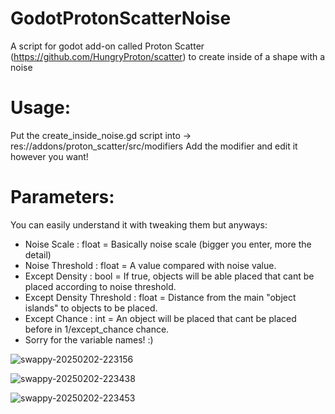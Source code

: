 # GodotProtonScatterNoise
A script for godot add-on called Proton Scatter (https://github.com/HungryProton/scatter) to create inside of a shape with a noise

# Usage:
Put the create_inside_noise.gd script into -> res://addons/proton_scatter/src/modifiers
Add the modifier and edit it however you want!

# Parameters:
You can easily understand it with tweaking them but anyways:
- Noise Scale : float = Basically noise scale (bigger you enter, more the detail)
- Noise Threshold : float = A value compared with noise value.
- Except Density : bool = If true, objects will be able placed that cant be placed according to noise threshold.
- Except Density Threshold : float = Distance from the main "object islands" to objects to be placed.
- Except Chance : int = An object will be placed that cant be placed before in 1/except_chance chance.
- Sorry for the variable names! :) 
 
![swappy-20250202-223156](https://github.com/user-attachments/assets/98a363e8-28e2-4420-8f97-17e0e301a4bc)

![swappy-20250202-223438](https://github.com/user-attachments/assets/58cd4e54-a7c6-453b-9072-8fffca0b00b3)


![swappy-20250202-223453](https://github.com/user-attachments/assets/e8e6a735-e573-46e0-8bfd-efd43fd68757)
